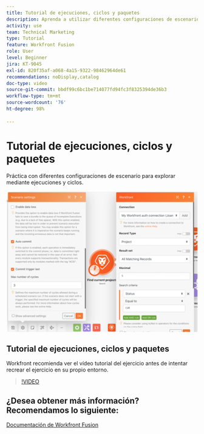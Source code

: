 ```yaml
---
title: Tutorial de ejecuciones, ciclos y paquetes
description: Aprenda a utilizar diferentes configuraciones de escenario para explorar mediante ejecuciones y ciclos en  [!DNL Adobe Workfront Fusion].
activity: use
team: Technical Marketing
type: Tutorial
feature: Workfront Fusion
role: User
level: Beginner
jira: KT-9045
exl-id: 820f35af-a068-4a15-9322-98462964de61
recommendations: noDisplay,catalog
doc-type: video
source-git-commit: bbdf99c6bc1be714077fd94fc3f8325394de36b3
workflow-type: tm+mt
source-wordcount: '76'
ht-degree: 98%

---
```


# Tutorial de ejecuciones, ciclos y paquetes

Práctica con diferentes configuraciones de escenario para explorar mediante ejecuciones y ciclos.

![Una imagen de la configuración de ejecuciones y ciclos](assets/execution-history-and-scheduling-6.png)

## Tutorial de ejecuciones, ciclos y paquetes

Workfront recomienda ver el vídeo tutorial del ejercicio antes de intentar recrear el ejercicio en su propio entorno.

>[!VIDEO](https://video.tv.adobe.com/v/335286/?quality=12&learn=on&enablevpops=1)



## ¿Desea obtener más información? Recomendamos lo siguiente:

[Documentación de Workfront Fusion](https://experienceleague.adobe.com/es/docs/workfront-fusion/using/get-started-with-fusion/understand-workfront-fusion/workfront-fusion-overview)
